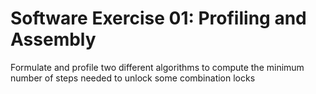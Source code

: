 # Software Exercise 01: Profiling and Assembly
Formulate and profile two different algorithms to compute the minimum number of steps needed to unlock some combination locks
